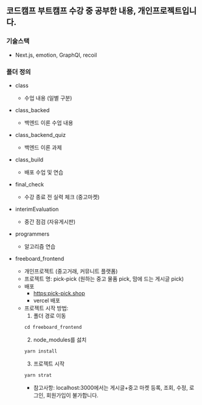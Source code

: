 ## 코드캠프 부트캠프 수강 중 공부한 내용, 개인프로젝트입니다.

### 기술스택

- Next.js, emotion, GraphQl, recoil

### 폴더 정의

- class

  - 수업 내용 (일별 구분)

- class_backed

  - 백엔드 이론 수업 내용

- class_backend_quiz

  - 백엔드 이론 과제

- class_build

  - 배포 수업 및 연습

- final_check

  - 수강 종료 전 실력 체크 (중고마켓)

- interimEvaluation

  - 중간 점검 (자유게시판)

- programmers

  - 알고리즘 연습

- freeboard_frontend
  - 개인프로젝트 (중고거래, 커뮤니트 플랫폼)
  - 프로젝트 명: pick-pick (원하는 중고 물품 pick, 맘에 드는 게시글 pick)
  - 배포
    - [https:pick-pick.shop](https:pick-pick.shop)
    - vercel 배포
  - 프로젝트 시작 방법:
    1. 폴더 경로 이동
    ```javascript
    cd freeboard_frontend
    ```
    2. node_modules를 섫치
    ```javascript
    yarn install
    ```
    3. 프로젝트 시작
    ```javascript
    yarn strat
    ```
    - 참고사항: localhost:3000에서는 게시글+중고 마켓 등록, 조회, 수정, 로그인, 회원가입이 불가합니다.
